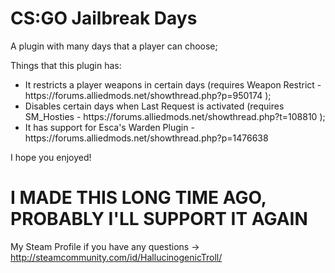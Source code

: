 <h1>CS:GO Jailbreak Days</h1>

<p>A plugin with many days that a player can choose;</p>


Things that this plugin has:

<ul>
<li>It restricts a player weapons in certain days (requires Weapon Restrict - https://forums.alliedmods.net/showthread.php?p=950174 );</li>
<li>Disables certain days when Last Request is activated (requires SM_Hosties - https://forums.alliedmods.net/showthread.php?t=108810 );</li>
<li>It has support for Esca's Warden Plugin - https://forums.alliedmods.net/showthread.php?p=1476638</li>
</ul>

I hope you enjoyed!

# I MADE THIS LONG TIME AGO, PROBABLY I'LL SUPPORT IT AGAIN

My Steam Profile if you have any questions -> http://steamcommunity.com/id/HallucinogenicTroll/
